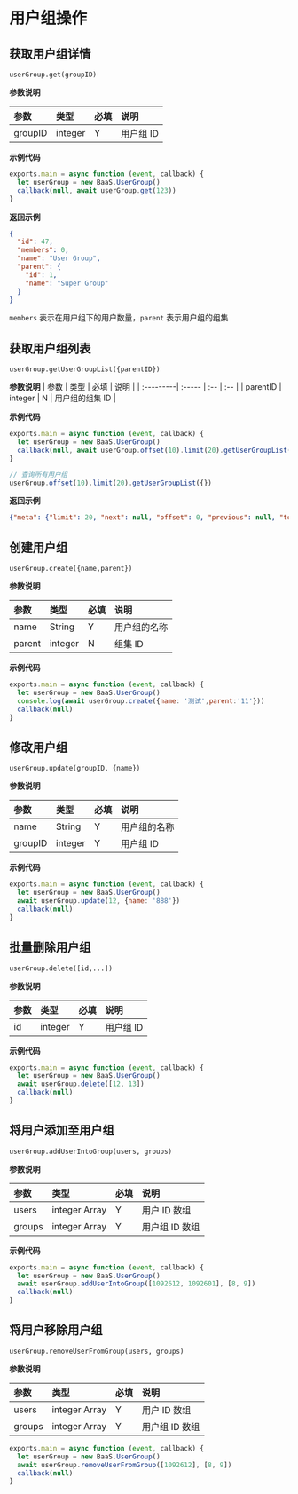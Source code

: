 # 用户组操作

## 获取用户组详情
`userGroup.get(groupID)`

**参数说明**

| 参数    | 类型   | 必填 | 说明 |
| :----- | :----- | :-- | :-- |
| groupID   | integer | Y   | 用户组 ID |

**示例代码**
```javascript
exports.main = async function (event, callback) {
  let userGroup = new BaaS.UserGroup()
  callback(null, await userGroup.get(123))
}
```

**返回示例**
```json
{
  "id": 47,
  "members": 0,
  "name": "User Group",
  "parent": {
    "id": 1,
    "name": "Super Group"
  }
}
```

`members` 表示在用户组下的用户数量，`parent` 表示用户组的组集


## 获取用户组列表
`userGroup.getUserGroupList({parentID})`

**参数说明**
| 参数       | 类型   | 必填 | 说明 |
| :---------| :----- | :-- | :-- |
| parentID | integer | N   | 用户组的组集 ID |

**示例代码**

```javascript
exports.main = async function (event, callback) {
  let userGroup = new BaaS.UserGroup()
  callback(null, await userGroup.offset(10).limit(20).getUserGroupList({parentID: '11'}))
}
```

```javascript
// 查询所有用户组
userGroup.offset(10).limit(20).getUserGroupList({})
```

**返回示例**
```json
{"meta": {"limit": 20, "next": null, "offset": 0, "previous": null, "total_count": 5}, "objects": [{"id": 17, "members": 0, "name": "vvv", "parent_id": 16, "super_group": {"id": 16, "name": "a2222"}}, {"id": 13, "members": 0, "name": "测试", "parent_id": 11, "super_group": {"id": 11, "name": "sup"}}, {"id": 10, "members": 19, "name": "总经理", "parent_id": 11, "super_group": {"id": 11, "name": "sup"}}, {"id": 9, "members": 2, "name": "产品经理", "parent_id": 11, "super_group": {"id": 11, "name": "sup"}}, {"id": 8, "members": 6, "name": "程序员", "parent_id": null, "super_group": {"id": null, "name": null}}]}
```

## 创建用户组
`userGroup.create({name,parent})`

**参数说明**

| 参数    | 类型   | 必填 | 说明 |
| :----- | :----- | :-- | :-- |
| name   | String | Y   | 用户组的名称 |
| parent | integer | N   | 组集 ID |

**示例代码**
```javascript
exports.main = async function (event, callback) {
  let userGroup = new BaaS.UserGroup()
  console.log(await userGroup.create({name: '测试',parent:'11'}))
  callback(null)
}
```

## 修改用户组
`userGroup.update(groupID, {name})`

**参数说明**

| 参数    | 类型   | 必填 | 说明 |
| :-----  | :----- | :-- | :-- |
| name    | String | Y   | 用户组的名称 |
| groupID | integer | Y   | 用户组 ID |

**示例代码**
```javascript
exports.main = async function (event, callback) {
  let userGroup = new BaaS.UserGroup()
  await userGroup.update(12, {name: '888'})
  callback(null)
}
```

## 批量删除用户组
`userGroup.delete([id,...])`

**参数说明**

| 参数    | 类型   | 必填 | 说明 |
| :-----  | :----- | :-- | :-- |
| id | integer | Y   | 用户组 ID |

**示例代码**
```javascript
exports.main = async function (event, callback) {
  let userGroup = new BaaS.UserGroup()
  await userGroup.delete([12, 13])
  callback(null)
}
```

## 将用户添加至用户组
`userGroup.addUserIntoGroup(users, groups)`

**参数说明**

| 参数    | 类型   | 必填 | 说明 |
| :-----  | :----- | :-- | :-- |
| users | integer Array | Y   | 用户 ID 数组|
| groups | integer Array | Y   | 用户组 ID 数组|

**示例代码**
```javascript
exports.main = async function (event, callback) {
  let userGroup = new BaaS.UserGroup()
  await userGroup.addUserIntoGroup([1092612, 1092601], [8, 9])
  callback(null)
}
```

## 将用户移除用户组
`userGroup.removeUserFromGroup(users, groups)`

**参数说明**

| 参数    | 类型   | 必填 | 说明 |
| :-----  | :----- | :-- | :-- |
| users | integer Array | Y   | 用户 ID 数组|
| groups | integer Array | Y   | 用户组 ID 数组|

```javascript
exports.main = async function (event, callback) {
  let userGroup = new BaaS.UserGroup()
  await userGroup.removeUserFromGroup([1092612], [8, 9])
  callback(null)
}
```